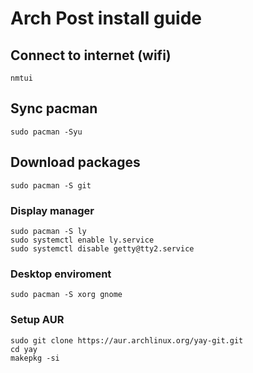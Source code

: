 # Arch Post install guide
## Connect to internet (wifi)
```
nmtui
```

## Sync pacman
```
sudo pacman -Syu
```

## Download packages
```
sudo pacman -S git
```

### Display manager
```
sudo pacman -S ly
sudo systemctl enable ly.service
sudo systemctl disable getty@tty2.service
```

### Desktop enviroment
```
sudo pacman -S xorg gnome
```

### Setup AUR
```
sudo git clone https://aur.archlinux.org/yay-git.git
cd yay
makepkg -si
```





